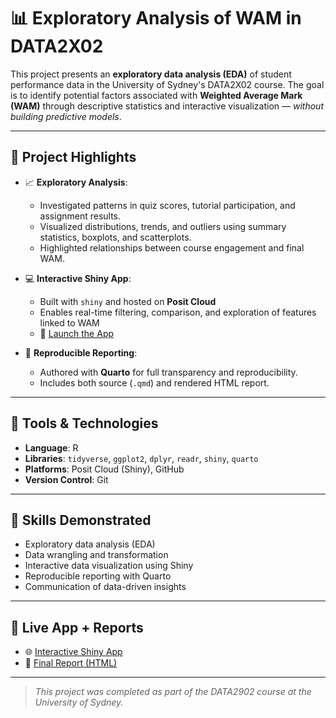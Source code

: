 # 📊 Exploratory Analysis of WAM in DATA2X02

This project presents an **exploratory data analysis (EDA)** of student performance data in the University of Sydney's DATA2X02 course. The goal is to identify potential factors associated with **Weighted Average Mark (WAM)** through descriptive statistics and interactive visualization — *without building predictive models*.

---

## 📌 Project Highlights

- 📈 **Exploratory Analysis**:
  - Investigated patterns in quiz scores, tutorial participation, and assignment results.
  - Visualized distributions, trends, and outliers using summary statistics, boxplots, and scatterplots.
  - Highlighted relationships between course engagement and final WAM.

- 💻 **Interactive Shiny App**:
  - Built with `shiny` and hosted on **Posit Cloud**
  - Enables real-time filtering, comparison, and exploration of features linked to WAM  
  - 🔗 [Launch the App](https://maiminhhh.shinyapps.io/DATA2902_ShinyApp/)

- 📄 **Reproducible Reporting**:
  - Authored with **Quarto** for full transparency and reproducibility.
  - Includes both source (`.qmd`) and rendered HTML report.

---

## 🧰 Tools & Technologies

- **Language**: R  
- **Libraries**: `tidyverse`, `ggplot2`, `dplyr`, `readr`, `shiny`, `quarto`
- **Platforms**: Posit Cloud (Shiny), GitHub
- **Version Control**: Git

---

## 🧠 Skills Demonstrated

- Exploratory data analysis (EDA)
- Data wrangling and transformation
- Interactive data visualization using Shiny
- Reproducible reporting with Quarto
- Communication of data-driven insights

---

## 📌 Live App + Reports

- 🌐 [Interactive Shiny App](https://maiminhhh.shinyapps.io/DATA2902_ShinyApp/)
- 📄 [Final Report (HTML)](https://maiminhhh.github.io/shiny-app-wam-factors/)

---

> *This project was completed as part of the DATA2902 course at the University of Sydney.*
